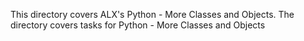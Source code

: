 This directory covers ALX's Python - More Classes and Objects. The directory covers tasks for Python - More Classes and Objects
